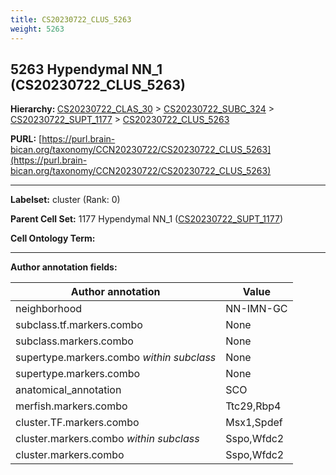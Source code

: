 ```yaml
---
title: CS20230722_CLUS_5263
weight: 5263
---
```

## 5263 Hypendymal NN_1 (CS20230722_CLUS_5263)
<b>Hierarchy: </b>
[CS20230722_CLAS_30](../CS20230722_CLAS_30) >
[CS20230722_SUBC_324](../CS20230722_SUBC_324) >
[CS20230722_SUPT_1177](../CS20230722_SUPT_1177) >
[CS20230722_CLUS_5263](../CS20230722_CLUS_5263)

**PURL:** [https://purl.brain-bican.org/taxonomy/CCN20230722/CS20230722_CLUS_5263](https://purl.brain-bican.org/taxonomy/CCN20230722/CS20230722_CLUS_5263)

---


**Labelset:** cluster (Rank: 0)

**Parent Cell Set:** 1177 Hypendymal NN_1 ([CS20230722_SUPT_1177](../CS20230722_SUPT_1177))



**Cell Ontology Term:** 

[MARKER GENES.]: #


---

[TRANSFERRED ANNOTATIONS.]: #


[AUTHOR ANNOTATION FIELDS.]: #


**Author annotation fields:**

| Author annotation | Value |
|-------------------|-------|
|neighborhood|NN-IMN-GC|
|subclass.tf.markers.combo|None|
|subclass.markers.combo|None|
|supertype.markers.combo _within subclass_|None|
|supertype.markers.combo|None|
|anatomical_annotation|SCO|
|merfish.markers.combo|Ttc29,Rbp4|
|cluster.TF.markers.combo|Msx1,Spdef|
|cluster.markers.combo _within subclass_|Sspo,Wfdc2|
|cluster.markers.combo|Sspo,Wfdc2|
